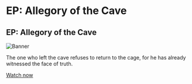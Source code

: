 # EP: Allegory of the Cave
## EP: Allegory of the Cave
![Banner](https://sdk.hoyoverse.com/upload/ann/2025/01/15/ead6a5b9842623509abba174602ea453_6743585119199721337.png)

The one who left the cave refuses to return to the cage, for he has already witnessed the face of truth.

[ Watch now](https://youtu.be/fao9fjeAGEI)
